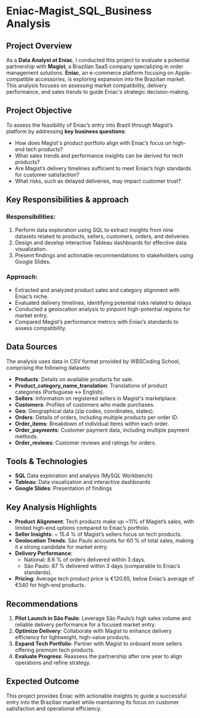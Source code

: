 # Eniac-Magist_SQL_Business Analysis

## Project Overview

As a **Data Analyst at Eniac**, I conducted this project to evaluate a potential partnership with **Magist**, a Brazilian SaaS company specializing in order management solutions. **Eniac**, an e-commerce platform focusing on Apple-compatible accessories, is exploring expansion into the Brazilian market. This analysis focuses on assessing market compatibility, delivery performance, and sales trends to guide Eniac's strategic decision-making.


## Project Objective

To assess the feasibility of Eniac’s entry into Brazil through Magist’s platform by addressing **key business questions**:

- How does Magist's product portfolio align with Eniac’s focus on high-end tech products?
- What sales trends and performance insights can be derived for tech products?
- Are Magist’s delivery timelines sufficient to meet Eniac’s high standards for customer satisfaction?
- What risks, such as delayed deliveries, may impact customer trust?


## Key Responsibilities & approach

### Responsibilities:
  1. Perform data exploration using SQL to extract insights from nine datasets related to products, sellers, customers, orders, and deliveries.
  2. Design and develop interactive Tableau dashboards for effective data visualization.
  3. Present findings and actionable recommendations to stakeholders using Google Slides.

### Approach:
  - Extracted and analyzed product sales and category alignment with Eniac’s niche.
  - Evaluated delivery timelines, identifying potential risks related to delays.
  - Conducted a geolocation analysis to pinpoint high-potential regions for market entry.
  - Compared Magist’s performance metrics with Eniac’s standards to assess compatibility.


## Data Sources

The analysis uses data in CSV format provided by WBSCoding School, comprising the following datasets:

- **Products**: Details on available products for sale.
- **Product_category_name_translation**: Translations of product categories (Portuguese ↔ English).
- **Sellers**: Information on registered sellers in Magist's marketplace.
- **Customers**: Profiles of customers who made purchases.
- **Geo**: Geographical data (zip codes, coordinates, states).
- **Orders**: Details of orders, including multiple products per order ID.
- **Order_items**: Breakdown of individual items within each order.
- **Order_payments**: Customer payment data, including multiple payment methods.
- **Order_reviews**: Customer reviews and ratings for orders.


## Tools & Technologies

- **SQL** Data exploration and analysis (MySQL Workbench)
- **Tableau**: Data visualization and interactive dashboards
- **Google Slides**: Presentation of findings


## Key Analysis Highlights

- **Product Alignment**: Tech products make up ~11% of Magist’s sales, with limited high-end options compared to Eniac’s portfolio.
- **Seller Insights**: ~ 15.4 % of Magist’s sellers focus on tech products.
- **Geolocation Trends**: São Paulo accounts for 60 % of total sales, making it a strong candidate for market entry.
- **Delivery Performance**:
  - National: 8.6 % of orders delivered within 3 days.
  - São Paulo: 87 % delivered within 3 days (comparable to Eniac’s standards).
- **Pricing**: Average tech product price is €120.65, below Eniac’s average of €540 for high-end products.


## Recommendations

1. **Pilot Launch in São Paulo**: Leverage São Paulo’s high sales volume and reliable delivery performance for a focused market entry.
2. **Optimize Delivery**: Collaborate with Magist to enhance delivery efficiency for lightweight, high-value products.
3. **Expand Tech Portfolio**: Partner with Magist to onboard more sellers offering premium tech products.
4. **Evaluate Progress**: Reassess the partnership after one year to align operations and refine strategy.


## Expected Outcome

This project provides Eniac with actionable insights to guide a successful entry into the Brazilian market while maintaining its focus on customer satisfaction and operational efficiency.
